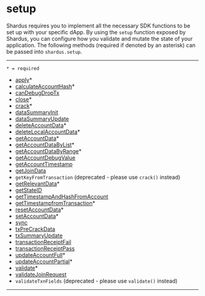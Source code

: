 # setup

Shardus requires you to implement all the necessary SDK functions to be set up with your specific dApp. By using the `setup` function exposed by Shardus, you can configure how you validate and mutate the state of your application. The following methods (required if denoted by an asterisk) can be passed into `shardus.setup`.

---

`* = required`

* [apply](./apply)*
* [calculateAccountHash](./calculateAccountHash)*
* [canDebugDropTx](./canDebugDropTx)
* [close](./close)*
* [crack](./crack)*
* [dataSummaryInit](./dataSummaryInit)
* [dataSummaryUpdate](./dataSummaryUpdate)
* [deleteAccountData](./deleteAccountData)*
* [deleteLocalAccountData](./deleteLocalAccountData)*
* [getAccountData](./getAccountData)*
* [getAccountDataByList](./getAccountDataByList)*
* [getAccountDataByRange](./getAccountDataByRange)*
* [getAccountDebugValue](./getAccountDebugValue)
* [getAccountTimestamp](./getAccountTimestamp)
* [getJoinData](./getJoinData)
* `getKeyFromTransaction` (deprecated - please use `crack()` instead)
* [getRelevantData](./getRelevantData)*
* [getStateID](./getStateID)
* [getTimestampAndHashFromAccount](./getTimestampAndHashFromAccount)
* [getTimestampfromTransaction](./getTimestampfromTransaction)*
* [resetAccountData](./resetAccountData)*
* [setAccountData](./setAccountData)*
* [sync](./sync)
* [txPreCrackData](./txPreCrackData)
* [txSummaryUpdate](./txSummaryUpdate)
* [transactionReceiptFail](./transactionReceiptFail)
* [transactionReceiptPass](./transactionReceiptPass)
* [updateAccountFull](./updateAccountFull)*
* [updateAccountPartial](./updateAccountPartial)*
* [validate](./validate)*
* [validateJoinRequest](./validateJoinRequest)
* `validateTxnFields` (deprecated - please use `validate()` instead)

---
